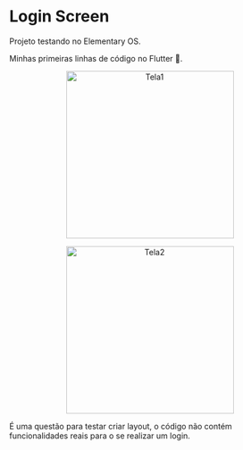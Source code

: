 # Login Screen

Projeto testando no Elementary OS.

Minhas primeiras linhas de código no Flutter 💙️.

<p align="center">
  <img src="" alt="Tela1" width="300" height="300"/>
</p>

<p align="center">
  <img src="" alt="Tela2" width="300" height="300"/>
</p>

É uma questão para testar criar layout, o código não
contém funcionalidades reais para o se realizar um login.

